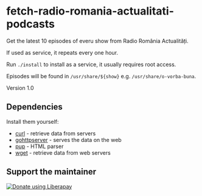 # fetch-radio-romania-actualitati-podcasts

Get the latest 10 episodes of everu show from Radio România Actualități.

If used as service, it repeats every one hour.

Run `./install` to install as a service, it usually requires root access.

Episodes will be found in `/usr/share/${show}` e.g. `/usr/share/o-vorba-buna`.

Version 1.0


## Dependencies

Install them yourself:
- [curl](https://curl.haxx.se) - retrieve data from servers
- [gohttpserver](https://github.com/codeskyblue/gohttpserver) - serves the data on the web
- [pup](https://github.com/ericchiang/pup) - HTML parser
- [wget](https://www.gnu.org/software/wget) - retrieve data from web servers


## Support the maintainer

<noscript><a href="https://liberapay.com/andrei/donate"><img alt="Donate using Liberapay" src="https://liberapay.com/assets/widgets/donate.svg"></a></noscript>
